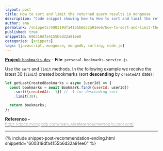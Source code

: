 ```yaml
---
layout: post
title: How to sort and limit the returned query results in mongoose
description: "Code snippet showing how to How to sort and limit the returned query results in mongoose"
author: ama
permalink: /snippets/600319dfa4155b6d32a91ee0/how-to-sort-and-limit-the-returned-query-results-in-mongoose
published: true
snippetId: 600319dfa4155b6d32a91ee0
categories: [snippets]
tags: [javascript, mongoose, mongodb, sorting, node.js]
---
```


[**Project**: `bookmarks.dev`](https://github.com/codeverland/codever) - **File**:  `personal-bookmarks.service.js`

Use the `sort` and `limit` methods. In the following example we receive the latest 30 (`limit`) created bookmarks (sort **descending** by `createdAt` date) :

```javascript
let getLastCreatedBookmarks = async (userId) => {
  const bookmarks = await Bookmark.find({userId: userId})
    .sort({createdAt: -1}) // -1 for descending sort
    .limit(30);

  return bookmarks;
};
```

<span style="font-size: 0.9rem">
  <strong>Reference - </strong>
  <a href="https://docs.mongodb.com/manual/reference/method/cursor.sort/" target="_blank" style="font-weight: lighter">
     https://docs.mongodb.com/manual/reference/method/cursor.sort/
  </a>
</span>

<hr/>


 {% include snippet-post-recommendation-ending.html snippetId="600319dfa4155b6d32a91ee0" %}
